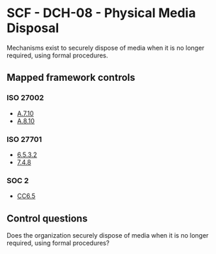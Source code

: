 # SCF - DCH-08 - Physical Media Disposal
Mechanisms exist to securely dispose of media when it is no longer required, using formal procedures. 
## Mapped framework controls
### ISO 27002
- [A.7.10](../iso27002/a-7.md#a710)
- [A.8.10](../iso27002/a-8.md#a810)
  
### ISO 27701
- [6.5.3.2](../iso27701/6532.md)
- [7.4.8](../iso27701/748.md)
  
### SOC 2
- [CC6.5](../soc2/cc65.md)
  
## Control questions
Does the organization securely dispose of media when it is no longer required, using formal procedures? 
  